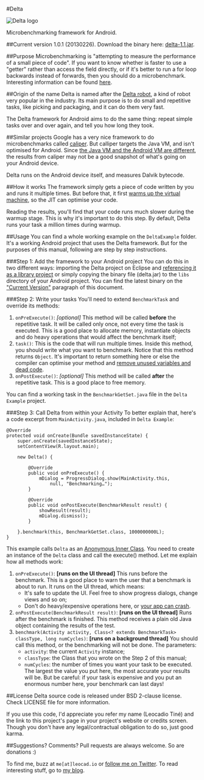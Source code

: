 #Delta

![Delta logo](https://dl.dropbox.com/u/5135185/blog/delta-icon.png)

Microbenchmarking framework for Android.

##Current version
1.0.1 (20130226). Download the binary here: [delta-1.1.jar](https://dl.dropbox.com/u/5135185/blog/delta-1.1.jar).

##Purpose
Microbenchmarking is "attempting to measure the performance of a small piece of code". If you want to know whether is faster to use a "getter" rather than access the field directly, or if it's better to run a for loop backwards instead of forwards, then you should do a microbenchmark. Interesting information can be found [here](https://code.google.com/p/caliper/wiki/JavaMicrobenchmarks).

##Origin of the name
Delta is named after the [Delta robot](https://en.wikipedia.org/wiki/Delta_robot), a kind of robot very popular in the industry. Its main purpose is to do small and repetitive tasks, like picking and packaging, and it can do them very fast.

The Delta framework for Android aims to do the same thing: repeat simple tasks over and over again, and tell you how long they took.

##Similar projects
Google has a very nice framework to do microbenchmarks called [caliper](https://code.google.com/p/caliper/). But calliper targets the Java VM, and isn't optimised for Android. Since [the Java VM and the Android VM are different](http://blog.leocad.io/post/so-is-android-java), the results from caliper may not be a good snapshot of what's going on your Android device.

Delta runs on the Android device itself, and measures Dalvik bytecode.

##How it works
The framework simply gets a piece of code written by you and runs it multiple times. But before that, it first [warms up the virtual machine](http://4groundtechsolutions.com/jvm-warmup/), so the JIT can optimise your code.

Reading the results, you'll find that your code runs much slower during the warmup stage. This is why it's important to do this step. By default, Delta runs your task a million times during warmup.

##Usage
You can find a whole working example on the `DeltaExample` folder. It's a working Android project that uses the Delta framework. But for the purposes of this manual, following are step by step instructions.

###Step 1: Add the framework to your Android project
You can do this in two different ways: importing the Delta project on Eclipse and [referencing it as a library project](https://developer.android.com/tools/projects/projects-eclipse.html#ReferencingLibraryProject) or simply copying the binary file (delta.jar) to the `libs` directory of your Android project. You can find the latest binary on the ["Current Version"](#current_version) paragraph of this document.

###Step 2: Write your tasks
You'll need to extend `BenchmarkTask` and override its methods:

1. `onPreExecute()`: *[optional]* This method will be called **before** the repetitive task. It will be called only once, not every time the task is executed. This is a good place to allocate memory, instantiate objects and do heavy operations that would affect the benchmark itself;
2. `task()`: This is the code that will run multiple times. Inside this method, you should write what you want to benchmark. Notice that this method returns `Object`. It's important to return something here or else the compiler can optimise your method and [remove unused variables and dead code](https://code.google.com/p/caliper/source/browse/tutorial/Tutorial.java?r=ca7cd501f7eb464402b5815d773143bee835114d&spec=svn0ce0d129d35397c5a4384553ff52c14f5ba3d864#86).
3. `onPostExecute()`: *[optional]* This method will be called **after** the repetitive task. This is a good place to free memory.

You can find a working task in the `BenchmarkGetSet.java` file in the `Delta Example` project.

###Step 3: Call Delta from within your Activity
To better explain that, here's a code excerpt from `MainActivity.java`, included in `Delta Example`:

    @Override
	protected void onCreate(Bundle savedInstanceState) {
		super.onCreate(savedInstanceState);
		setContentView(R.layout.main);
		
		new Delta() {
			
			@Override
			public void onPreExecute() {
				mDialog = ProgressDialog.show(MainActivity.this,
				    null, "Benchmarking…");
			}

			@Override
			public void onPostExecute(BenchmarkResult result) {
				showResult(result);
				mDialog.dismiss();
			}
			
		}.benchmark(this, BenchmarkGetSet.class, 1000000000L);
	}

This example calls `Delta` as an [Anonymous Inner Class](http://stackoverflow.com/a/355177/1054366). You need to create an instance of the `Delta` class and call the execute() method. Let me explain how all methods work:

1. `onPreExecute()`: **[runs on the UI thread]** This runs before the benchmark. This is a good place to warn the user that a benchmark is about to run. It runs on the UI thread, which means:
    - It's safe to	update the UI. Feel free to show progress dialogs, change views and so on;
    - Don't do heavy/expensive operations here, or [your app can crash](https://developer.android.com/training/articles/perf-anr.html).
2. `onPostExecute(BenchmarkResult result)`: **[runs on the UI thread]** Runs after the benchmark is finished. This method receives a plain old Java object containing the results of the test.
3. `benchmark(Activity activity, Class<? extends BenchmarkTask> classType, long numCycles)`: **[runs on a background thread]** You should call this method, or the benchmarking will not be done. The parameters:
    - `activity`: the current `Activity` instance;
    - `classType`: the Class that you wrote on the Step 2 of this manual;
    - `numCycles`: the number of times you want your task to be executed. The largest the value you put here, the most accurate your results will be. But be careful: if your task is expensive and you put an enormous number here, your benchmark can last days!

##License
Delta source code is released under BSD 2-clause license. Check LICENSE file for more information.

If you use this code, I'd appreciate you refer my name (Leocadio Tiné) and the link to this project's page in your project's website or credits screen. Though you don't have any legal/contractual obligation to do so, just good karma.

##Suggestions? Comments?
Pull requests are always welcome. So are donations :)

To find me, buzz at `me[at]leocad.io` or [follow me on Twitter](http://www.twitter.com/leocadiotine). To read interesting stuff, go to [my blog](http://blog.leocad.io).